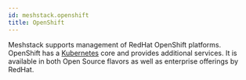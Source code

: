 ```yaml
---
id: meshstack.openshift
title: OpenShift
---
```


Meshstack supports management of RedHat OpenShift platforms. OpenShift has a [Kubernetes](meshstack.k8s.md) core and provides additional services. It is available in both Open Source flavors as well as enterprise offerings by RedHat.